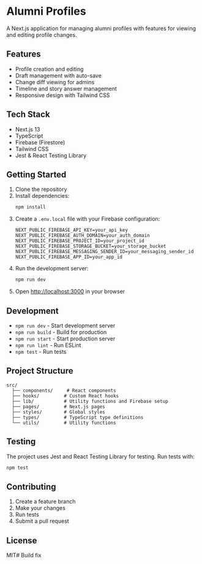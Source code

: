 # Alumni Profiles

A Next.js application for managing alumni profiles with features for viewing and editing profile changes.

## Features

- Profile creation and editing
- Draft management with auto-save
- Change diff viewing for admins
- Timeline and story answer management
- Responsive design with Tailwind CSS

## Tech Stack

- Next.js 13
- TypeScript
- Firebase (Firestore)
- Tailwind CSS
- Jest & React Testing Library

## Getting Started

1. Clone the repository
2. Install dependencies:
   ```bash
   npm install
   ```
3. Create a `.env.local` file with your Firebase configuration:
   ```
   NEXT_PUBLIC_FIREBASE_API_KEY=your_api_key
   NEXT_PUBLIC_FIREBASE_AUTH_DOMAIN=your_auth_domain
   NEXT_PUBLIC_FIREBASE_PROJECT_ID=your_project_id
   NEXT_PUBLIC_FIREBASE_STORAGE_BUCKET=your_storage_bucket
   NEXT_PUBLIC_FIREBASE_MESSAGING_SENDER_ID=your_messaging_sender_id
   NEXT_PUBLIC_FIREBASE_APP_ID=your_app_id
   ```
4. Run the development server:
   ```bash
   npm run dev
   ```
5. Open [http://localhost:3000](http://localhost:3000) in your browser

## Development

- `npm run dev` - Start development server
- `npm run build` - Build for production
- `npm run start` - Start production server
- `npm run lint` - Run ESLint
- `npm test` - Run tests

## Project Structure

```
src/
  ├── components/     # React components
  ├── hooks/         # Custom React hooks
  ├── lib/           # Utility functions and Firebase setup
  ├── pages/         # Next.js pages
  ├── styles/        # Global styles
  ├── types/         # TypeScript type definitions
  └── utils/         # Utility functions
```

## Testing

The project uses Jest and React Testing Library for testing. Run tests with:

```bash
npm test
```

## Contributing

1. Create a feature branch
2. Make your changes
3. Run tests
4. Submit a pull request

## License

MIT# Build fix

